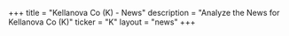 +++
title = "Kellanova Co (K) - News"
description = "Analyze the News for Kellanova Co (K)"
ticker = "K"
layout = "news"
+++

